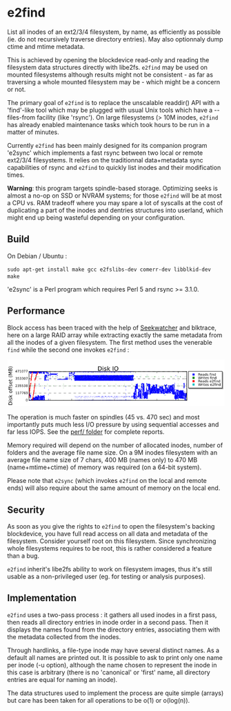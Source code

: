# e2find

List all inodes of an ext2/3/4 filesystem, by name, as efficiently as possible
(ie. do not recursively traverse directory entries). May also optionnaly dump
ctime and mtime metadata.

This is achieved by opening the blockdevice read-only and reading the
filesystem data structures directly with libe2fs. `e2find` may be used on
mounted filesystems although results might not be consistent - as far as
traversing a whole mounted filesystem may be - which might be a concern or not.

The primary goal of `e2find` is to replace the unscalable readdir() API with a
'find'-like tool which may be plugged with usual Unix tools which have a
--files-from facility (like 'rsync'). On large filesystems (> 10M inodes,
`e2find` has already enabled maintenance tasks which took hours to be run in a
matter of minutes.

Currently `e2find` has been mainly designed for its companion program 'e2sync'
which implements a fast rsync between two local or remote ext2/3/4 filesystems.
It relies on the traditionnal data+metadata sync capabilities of rsync and
`e2find` to quickly list inodes and their modification times.

**Warning**: this program targets spindle-based storage. Optimizing seeks is
almost a no-op on SSD or NVRAM systems; for those `e2find` will be at most a
CPU vs. RAM tradeoff where you may spare a lot of syscalls at the cost of
duplicating a part of the inodes and dentries structures into userland, which
might end up being wasteful depending on your configuration.


## Build

On Debian / Ubuntu :

    sudo apt-get install make gcc e2fslibs-dev comerr-dev libblkid-dev
    make

'e2sync' is a Perl program which requires Perl 5 and rsync >= 3.1.0.


## Performance

Block access has been traced with the help of
[Seekwatcher](https://oss.oracle.com/~mason/seekwatcher/) and blktrace, here on
a large RAID array while extracting exactly the same metadata from all the
inodes of a given filesystem. The first method uses the venerable `find` while
the second one invokes `e2find` :

![e2find vs. find block offsets](perf/compare-offset.png?raw=true)

The operation is much faster on spindles (45 vs. 470 sec) and most importantly
puts much less I/O pressure by using sequential accesses and far less IOPS. See
the [perf/ folder](perf/) for complete reports.

Memory required will depend on the number of allocated inodes, number of
folders and the average file name size. On a 9M inodes filesystem with
an average file name size of 7 chars, 400 MB (names only) to 470 MB
(name+mtime+ctime) of memory was required (on a 64-bit system).

Please note that `e2sync` (which invokes `e2find` on the local and remote ends)
will also require about the same amount of memory on the local end.


## Security

As soon as you give the rights to `e2find` to open the filesystem's backing
blockdevice, you have full read access on all data and metadata of the
filesystem. Consider yourself root on this filesystem. Since synchronizing
whole filesystems requires to be root, this is rather considered a feature than
a bug.

`e2find` inherit's libe2fs ability to work on filesystem images, thus it's
still usable as a non-privileged user (eg. for testing or analysis purposes).


## Implementation

`e2find` uses a two-pass process : it gathers all used inodes in a first pass, then reads all directory entries in inode order in a second pass. Then it displays the names found from the directory entries, associating them with the metadata collected from the inodes.

Through hardlinks, a file-type inode may have several distinct names. As a default all names are printed out. It is possible to ask to print only one name per inode (-u option), although the name chosen to represent the inode in this case is arbitrary (there is no 'canonical' or 'first' name, all directory entries are equal for naming an inode).

The data structures used to implement the process are quite simple (arrays) but care has been taken for all operations to be o(1) or o(log(n)).
